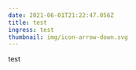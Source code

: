 ```yaml
---
date: 2021-06-01T21:22:47.056Z
title: test
ingress: test
thumbnail: img/icon-arrow-down.svg
---
```

test